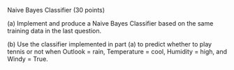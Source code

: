 Naive Bayes Classifier (30 points)

(a) Implement and produce a Naive Bayes Classifier based on the same
training data in the last question.

(b) Use the classifier implemented in part (a) to predict whether to play tennis
or not when Outlook = rain, Temperature = cool, Humidity = high, and Windy = True.